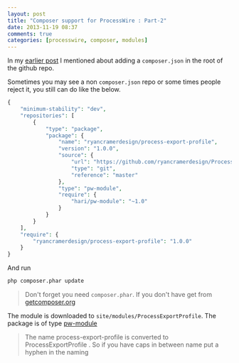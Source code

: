 ```yaml
---
layout: post
title: "Composer support for ProcessWire : Part-2"
date: 2013-11-19 08:37
comments: true
categories: [processwire, composer, modules]
---
```


In my [earlier post](http://harikt.com/blog/2013/11/16/composer-support-for-processwire-modules/)
I mentioned about adding a `composer.json` in the root of the github repo.

Sometimes you may see a non `composer.json` repo or some times people reject
it, you still can do like the below.

```php
{
    "minimum-stability": "dev",
    "repositories": [
        {
            "type": "package",
            "package": {
                "name": "ryancramerdesign/process-export-profile",
                "version": "1.0.0",
                "source": {
                    "url": "https://github.com/ryancramerdesign/ProcessExportProfile",
                    "type": "git",
                    "reference": "master"
                },
                "type": "pw-module",
                "require": {
                    "hari/pw-module": "~1.0"
                }
            }
        }
    ],    
    "require": {
        "ryancramerdesign/process-export-profile": "1.0.0"
    }
}
```

And run

```bash
php composer.phar update
```

> Don't forget you need `composer.phar`. If you don't have get from [getcomposer.org](http://getcomposer.org/download/)

The module is downloaded to `site/modules/ProcessExportProfile`.
The package is of type [pw-module](https://github.com/harikt/pwmoduleinstaller)

> The name process-export-profile is converted to ProcessExportProfile .
> So if you have caps in between name put a hyphen in the naming
